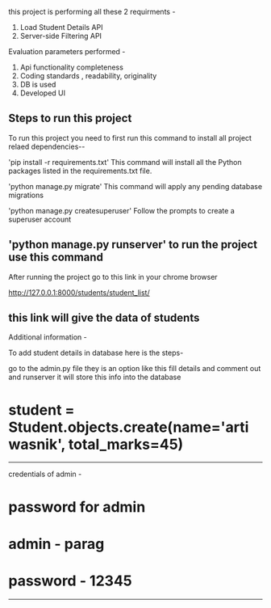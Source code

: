 this project is performing all these 2 requirments -

1) Load Student Details API
2) Server-side Filtering API

Evaluation parameters performed -
1. Api functionality completeness
2. Coding standards , readability, originality
3. DB is used
4. Developed UI





Steps to run this project 
-----------------------------------------------------------------------------------------------------------------------------------
To run this project you need to first run this command to install all project relaed dependencies--


'pip install -r requirements.txt'
This command will install all the Python packages listed in the requirements.txt file.

'python manage.py migrate'
This command will apply any pending database migrations

'python manage.py createsuperuser'
Follow the prompts to create a superuser account

'python manage.py runserver'
to run the project use this command
-----------------------------------------------------------------------------------------------------------------------------------


After running the project go to this link in your chrome browser

http://127.0.0.1:8000/students/student_list/  


this link will give the data of students
-----------------------------------------------------------------------------------------------------------------------------------


Additional information - 

To add student details in database here is the steps-

go to the admin.py file they is an option like this fill details and comment out and runserver it will store this info into the database
# student = Student.objects.create(name='arti wasnik', total_marks=45)
-----------------------------------------------------------------------------------------------------------------------------------


credentials of admin -

# password for admin
# admin - parag 
# password - 12345
-----------------------------------------------------------------------------------------------------------------------------------
